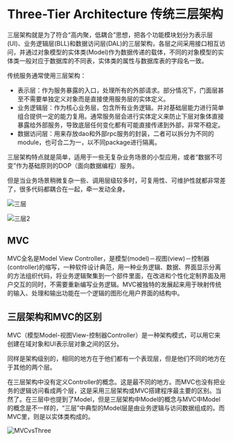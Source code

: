 # Three-Tier Architecture 传统三层架构

三层架构就是为了符合“高内聚，低耦合”思想，把各个功能模块划分为表示层(UI)、业务逻辑层(BLL)和数据访问层(DAL)的三层架构，各层之间采用接口相互访问，并通过对象模型的实体类(Model)作为数据传递的载体，不同的对象模型的实体类一般对应于数据库的不同表，实体类的属性与数据库表的字段名一致。


传统服务通常使用三层架构：

- 表示层：作为服务暴露的入口，处理所有的外部请求。部分情况下，门面层甚至不需要单独定义对象而是直接使用服务层的实体定义。
- 业务逻辑层：作为核心业务层，包含所有业务逻辑。并对基础层能力进行简单组合提供一定的能力复用。通常服务层会进行实体定义来防止下层对象体直接暴露给外部服务，导致底层任何变化都有可能直接传递到外部，非常不稳定。
- 数据访问层：用来存放dao和外部rpc服务的封装，二者可以拆分为不同的module，也可合二为一，以不同package进行隔离。

三层架构特点就是简单，适用于一些无复杂业务场景的小型应用，或者“数据不可变”作为基础原则的DOP（面向数据编程）服务。

但是当业务场景稍微复杂一些、调用层级较多时，可复用性、可维护性就都非常差了，很多代码都耦合在一起，牵一发动全身。

![三层](https://picx.zhimg.com/80/v2-a840945b8428869e38f58a1a7ec67753_720w.webp?source=1def8aca)

![三层2](https://picx.zhimg.com/80/v2-6110c8ff5dbedf57dafe61d7a0b9a1db_720w.webp)

## MVC

MVC全名是Model View Controller，是模型(model)－视图(view)－控制器(controller)的缩写，一种软件设计典范，用一种业务逻辑、数据、界面显示分离的方法组织代码，将业务逻辑聚集到一个部件里面，在改进和个性化定制界面及用户交互的同时，不需要重新编写业务逻辑。MVC被独特的发展起来用于映射传统的输入、处理和输出功能在一个逻辑的图形化用户界面的结构中。

## 三层架构和MVC的区别

MVC（模型Model-视图View-控制器Controller）是一种架构模式，可以用它来创建在域对象和UI表示层对象之间的区分。

同样是架构级别的，相同的地方在于他们都有一个表现层，但是他们不同的地方在于其他的两个层。

在三层架构中没有定义Controller的概念。这是最不同的地方。而MVC也没有把业务的逻辑访问看成两个层，这是采用三层架构或MVC搭建程序最主要的区别。当然了。在三层中也提到了Model，但是三层架构中Model的概念与MVC中Model的概念是不一样的，“三层”中典型的Model层是由业务逻辑与访问数据组成的。而MVC里，则是以实体类构成的。

![MVCvsThree](https://pic4.zhimg.com/v2-6f1dba61cee51b0c930672c540b6df7f_b.jpg)
